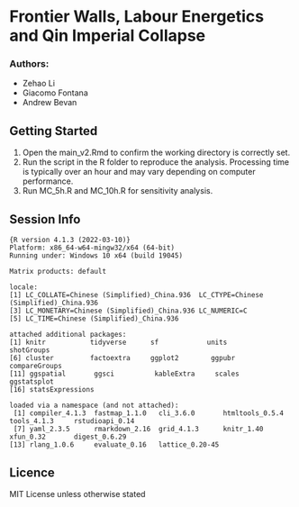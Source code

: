 # Frontier Walls, Labour Energetics and Qin Imperial Collapse

### Authors:
- Zehao Li
- Giacomo Fontana
- Andrew Bevan
## Getting Started

1.  Open the main_v2.Rmd to confirm the working directory is correctly set.
2.  Run the script in the R folder to reproduce the analysis. Processing time is typically over an hour and may vary depending on computer performance.
3.  Run MC_5h.R and MC_10h.R for sensitivity analysis.

## Session Info

```
{R version 4.1.3 (2022-03-10)}
Platform: x86_64-w64-mingw32/x64 (64-bit)
Running under: Windows 10 x64 (build 19045)

Matrix products: default

locale:
[1] LC_COLLATE=Chinese (Simplified)_China.936  LC_CTYPE=Chinese (Simplified)_China.936   
[3] LC_MONETARY=Chinese (Simplified)_China.936 LC_NUMERIC=C                              
[5] LC_TIME=Chinese (Simplified)_China.936    

attached additional packages:
[1] knitr           tidyverse      sf            units           shotGroups    
[6] cluster         factoextra     ggplot2        ggpubr          compareGroups 
[11] ggspatial       ggsci          kableExtra     scales          ggstatsplot   
[16] statsExpressions

loaded via a namespace (and not attached):
 [1] compiler_4.1.3  fastmap_1.1.0   cli_3.6.0       htmltools_0.5.4 tools_4.1.3     rstudioapi_0.14
 [7] yaml_2.3.5      rmarkdown_2.16  grid_4.1.3      knitr_1.40      xfun_0.32       digest_0.6.29  
[13] rlang_1.0.6     evaluate_0.16   lattice_0.20-45
```

## Licence
MIT License unless otherwise stated 

